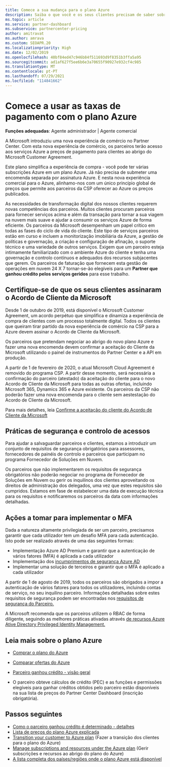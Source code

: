 ```yaml
---
title: Comece a sua mudança para o plano Azure
description: Saiba o que você e os seus clientes precisam de saber sobre a utilização do plano de pagamento da Azure, incluindo os primeiros passos, precauções de segurança e como começar.
ms.topic: article
ms.service: partner-dashboard
ms.subservice: partnercenter-pricing
author: amitravat
ms.author: amrava
ms.custom: SEOAPR.20
ms.localizationpriority: High
ms.date: 12/02/2019
ms.openlocfilehash: 40bf84ed47c946b84f511693d9f8351b3ffa5a95
ms.sourcegitcommit: ad1af627f5ee6b6e3a70655f90927e932cf4c985
ms.translationtype: MT
ms.contentlocale: pt-PT
ms.lasthandoff: 07/29/2021
ms.locfileid: "114841662"
---
```

# <a name="begin-using-pay-as-you-go-rates-with-the-azure-plan"></a>Comece a usar as taxas de pagamento com o plano Azure

**Funções adequadas**: Agente administrador | Agente comercial


A Microsoft introduziu uma nova experiência de comércio no Partner Center.  Com esta nova experiência de comércio, os parceiros terão acesso aos serviços Azure a preços de pagamento para clientes ao abrigo do Microsoft Customer Agreement.

Este plano simplifica a experiência de compra - você pode ter várias subscrições Azure em um plano Azure. Já não precisa de submeter uma encomenda separada por assinatura Azure. E nesta nova experiência comercial para o Azure, alinhamo-nos com um único princípio global de preços que permite aos parceiros da CSP oferecer ao Azure os preços publicados.

As necessidades de transformação digital dos nossos clientes requerem novas competências dos parceiros. Muitos clientes procuram parceiros para fornecer serviços acima e além da transação para tornar a sua viagem na nuvem mais suave e ajudar a consumir os serviços Azure de forma eficiente. Os parceiros da Microsoft desempenham um papel crítico em todas as fases do ciclo de vida do cliente. Este tipo de serviços parceiros estão em curso e incluem a monitorização imobiliária da Azure, a gestão de políticas e governação, a criação e configuração de afinação, o suporte técnico e uma variedade de outros serviços. Exigem que um parceiro esteja intimamente familiarizado com o ambiente Azure do cliente e tenha uma governação e controlo contínuos e adequados dos recursos subjacentes que gerem. Os parceiros de faturação que fornecem esta gestão de operações em nuvem 24 X 7 tornar-se-ão elegíveis para um **Partner que ganhou crédito pelos serviços geridos** para esse trabalho.

## <a name="make-sure-your-customers-have-signed-the-microsoft-customer-agreement"></a>Certifique-se de que os seus clientes assinaram o Acordo de Cliente da Microsoft

Desde 1 de outubro de 2019, está disponível o Microsoft Customer Agreement, um acordo perpétuo que simplifica e dinamiza a experiência de compra de clientes com um processo totalmente digital. Todos os clientes que queiram tirar partido da nova experiência de comércio na CSP para a Azure devem assinar o Acordo de Cliente da Microsoft.

Os parceiros que pretendam negociar ao abrigo do novo plano Azure e fazer uma nova encomenda devem confirmar a aceitação do Cliente da Microsoft utilizando o painel de instrumentos do Partner Center e a API em produção.

A partir de 1 de fevereiro de 2020, o atual Microsoft Cloud Agreement é removido do programa CSP. A partir desse momento, será necessária a confirmação do parceiro (atestado) da aceitação do cliente para o novo Acordo de Cliente da Microsoft para todas as outras ofertas, incluindo Microsoft 365, Dynamics 365 e Azure existente. Os parceiros da CSP não poderão fazer uma nova encomenda para o cliente sem aestestação do Acordo de Cliente da Microsoft.

Para mais detalhes, leia [Confirme a aceitação do cliente do Acordo de Cliente da Microsoft](confirm-customer-agreement.md)

## <a name="security-and-access-control-practices"></a>Práticas de segurança e controlo de acessos

Para ajudar a salvaguardar parceiros e clientes, estamos a introduzir um conjunto de requisitos de segurança obrigatórios para assessores, fornecedores de painéis de controlo e parceiros que participam no programa Fornecedor de Soluções em Nuvem.

Os parceiros que não implementarem os requisitos de segurança obrigatórios não poderão negociar no programa de Fornecedor de Soluções em Nuvem ou gerir os inquilinos dos clientes aproveitando os direitos de administração dos delegados, uma vez que estes requisitos são cumpridos. Estamos em fase de estabelecer uma data de execução técnica para os requisitos e notificaremos os parceiros da data com informações detalhadas.

## <a name="actions-to-take-to-implement-mfa"></a>Ações a tomar para implementar o MFA

Dada a natureza altamente privilegiada de ser um parceiro, precisamos garantir que cada utilizador tem um desafio MFA para cada autenticação. Isto pode ser realizado através de uma das seguintes formas:

- Implementação Azure AD Premium e garantir que a autenticação de vários fatores (MFA) é aplicada a cada utilizador
- Implementação dos [incumprimentos de segurança Azure AD](/azure/active-directory/conditional-access/concept-conditional-access-security-defaults)
- Implementar uma solução de terceiros e garantir que o MFA é aplicado a cada utilizador

A partir de 1 de agosto de 2019, todos os parceiros são obrigados a impor a autenticação de vários fatores para todos os utilizadores, incluindo contas de serviço, no seu inquilino parceiro. Informações detalhadas sobre estes requisitos de segurança podem ser encontradas nos [requisitos de segurança do Parceiro.](partner-security-requirements.md)

A Microsoft recomenda que os parceiros utilizem o RBAC de forma diligente, seguindo as melhores práticas ativadas através [de recursos Azure Ative Directory Privileged Identity Management.](/azure/active-directory/privileged-identity-management/pim-configure)

## <a name="read-more-about-the-azure-plan"></a>Leia mais sobre o plano Azure

- [Comprar o plano do Azure](purchase-azure-plan.md)

- [Comparar ofertas do Azure](compare-azure-offers.md)

- [Parceiro ganhou crédito - visão geral](partner-earned-credit.md)

- O parceiro obteve cálculos de crédito (PEC) e as funções e permissões elegíveis para ganhar créditos obtidos pelo parceiro estão disponíveis na sua lista de preços do Partner Center Dashboard (inscrição obrigatória).

## <a name="next-steps"></a>Passos seguintes 

- [Como o parceiro ganhou crédito é determinado - detalhes](partner-earned-credit-explanation.md)
- [Lista de preços do plano Azure explicada](azure-plan-price-list.md)
- [Transition your customer to Azure plan](azure-plan-transition.md) (Fazer a transição dos clientes para o plano do Azure)
- [Manage subscriptions and resources under the Azure plan](azure-plan-manage.md) (Gerir subscrições e recursos ao abrigo do plano do Azure)
- [A lista completa dos países/regiões onde o plano Azure está disponível](https://query.prod.cms.rt.microsoft.com/cms/api/am/binary/RE3QN0x)